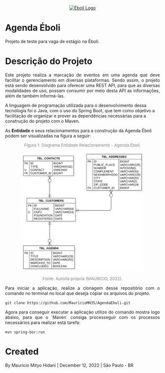 <br />
<p align="center">
    <a href="https://ebolitecnologia.com.br/" target="_blank">
        <img 
            src="https://ebolitecnologia.com.br/wp-content/uploads/2022/02/Eboli-Tecnologia-Branco-250x105px.png" 
            width="128" 
            alt="Éboli Logo" />
    </a>
</p>

# Agenda Éboli
<p align="justify">
Projeto de teste para vaga de estágio na Éboli.
</p>

# Descrição do Projeto
<p align="justify">
Este projeto realiza a marcação de eventos em uma agenda que deve facilitar o gerenciamento em diversas plataformas. Sendo assim, o projeto está sendo desenvolvido para oferecer uma REST API, para que as diversas modalidades de uso, possam consumir por meio desta API as informações, além de também informá-las.

A linguagem de programação utilizada para o desenvolvimento dessa tecnologia foi o Java, com o uso do Spring Boot, que tem como objetivo a facilitação de organizar e prover as dependências necessárias para a construção do projeto com o Maven.

As __Entidade__ e seus relacionamentos para a construção da Agenda Éboli podem ser visualizadas na figura a seguir:
</p>

<p align="center" style="font-size:10pt; color:rgb(130, 130, 130);">
Figura 1: Diagrama Entidade Relacionamento - Agenda Éboli. 
</p>
<p align="center">
<img src="https://raw.githubusercontent.com/MauricioMH35/Assets/bd4073a6a20ef965040d905ffce0e590850e0a1b/AgendaEboli/erDiagra.svg" width="400"/>
</p>
<p align="center" style="font-size:10pt; color:rgb(130, 130, 130);">
Fonte: Autoria própria (MAURICIO, 2022).
</p>

<p style="text-align:justify;">
Para iniciar a aplicação, realize a clonagem desse repositório com o comando no terminal no local que deseja cópiar os arquivos do projeto.
</p>

```
git clone https://github.com/MauricioMH35/AgendaEboli.git
```

<p style="text-align:justify;">
Agora para conseguir executar a aplicação utilize do comando mostra logo abaixo, para que o `Maven` consiga processeguir com os processos necessários para realizar está tarefa:
</p>

```
mvn spring-bor:run
```

# Created 
By Mauricio Mityo Hidani | December 12, 2022 | São Paulo - BR

